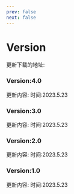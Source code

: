 ```yaml
---
prev: false
next: false
---
```

# Version
更新下载的地址:
### Version:4.0
更新内容:
时间:2023.5.23
### Version:3.0
更新内容:
时间:2023.5.23
### Version:2.0
更新内容:
时间:2023.5.23
### Version:1.0
更新内容:
时间:2023.5.23

